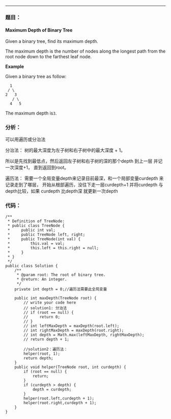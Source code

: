 
---

### 题目：

#### Maximum Depth of Binary Tree

Given a binary tree, find its maximum depth.

The maximum depth is the number of nodes along the longest path from the root node down to the farthest leaf node.

**Example**

Given a binary tree as follow:

```
  1
 / \ 
2   3
   / \
  4   5
```

The maximum depth is`3`.

### 分析：

可以用遍历或分治法

分治法： 树的最大深度为左子树和右子树中的最大深度 + 1。

所以是先找到最低点，然后返回左子树和右子树的深的那个depth 到上一层 并记一次深度+1， 直到返回到root。

遍历法： 需要一个全局变量depth来记录目前最深，和一个局部变量curdepth 来记录走到了哪层， 开始从根部遍历，没往下走一层curdepth+1 并将curdepth 与 depth比较，如果 curdepth 比depth深 就更新一次depth

### 代码：

```
/**
 * Definition of TreeNode:
 * public class TreeNode {
 *     public int val;
 *     public TreeNode left, right;
 *     public TreeNode(int val) {
 *         this.val = val;
 *         this.left = this.right = null;
 *     }
 * }
 */
public class Solution {
    /**
     * @param root: The root of binary tree.
     * @return: An integer.
     */
    private int depth = 0;//遍历法需要此全局变量

    public int maxDepth(TreeNode root) {
        // write your code here
        // solution1: 分治法
        // if (root == null) {
        //     return 0;
        // }
        // int leftMaxDepth = maxDepth(root.left);
        // int rightMaxDepth = maxDepth(root.right);
        // int depth = Math.max(leftMaxDepth, rightMaxDepth);
        // return depth + 1;

        //solution2：遍历法：
        helper(root, 1);
        return depth;
    }
    public void helper(TreeNode root, int curdepth) {
        if (root == null) {
            return;
        }
        if (curdepth > depth) {
            depth = curdepth;
        }
        helper(root.left,curdepth + 1);
        helper(root.right,curdepth + 1);
    }
}
```



